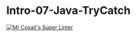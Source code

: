 # Intro-07-Java-TryCatch
[![Mr Coxall's Super Linter](https://github.com/ICS4U-Programming-Sophie-Student/Intro-07-Java-TryCatch/workflows/Mr%20Coxall's%20Super%20Linter/badge.svg)](https://github.com/ICS4U-Programming-Sophie-Student/Intro-07-Java-TryCatch/actions/)
